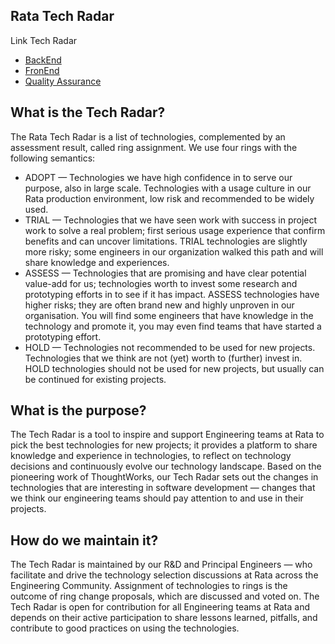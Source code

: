 ## Rata Tech Radar 

Link Tech Radar

- [BackEnd](https://radar.thoughtworks.com/?sheetId=https%3A%2F%2Fraw.githubusercontent.com%2Frataid%2Frata-tech-radar%2Fmaster%2Fbe%2Fbackend.json)
- [FronEnd](https://radar.thoughtworks.com/?sheetId=https%3A%2F%2Fraw.githubusercontent.com%2Frataid%2Frata-tech-radar%2Fmaster%2Ffe%2Ffrontend.json)
- [Quality Assurance](https://radar.thoughtworks.com/?sheetId=https%3A%2F%2Fraw.githubusercontent.com%2Frataid%2Frata-tech-radar%2Fmaster%2Fqa%2Fquality-assurance.json)

## What is the Tech Radar?

The Rata Tech Radar is a list of technologies, complemented by an assessment result, called ring assignment. We use four rings with the following semantics:

- ADOPT — Technologies we have high confidence in to serve our purpose, also in large scale. Technologies with a usage culture in our Rata production environment, low risk and recommended to be widely used.
- TRIAL — Technologies that we have seen work with success in project work to solve a real problem; first serious usage experience that confirm benefits and can uncover limitations. TRIAL technologies are slightly more risky; some engineers in our organization walked this path and will share knowledge and experiences.
- ASSESS — Technologies that are promising and have clear potential value-add for us; technologies worth to invest some research and prototyping efforts in to see if it has impact. ASSESS technologies have higher risks; they are often brand new and highly unproven in our organisation. You will find some engineers that have knowledge in the technology and promote it, you may even find teams that have started a prototyping effort.
- HOLD — Technologies not recommended to be used for new projects. Technologies that we think are not (yet) worth to (further) invest in. HOLD technologies should not be used for new projects, but usually can be continued for existing projects.

## What is the purpose?

The Tech Radar is a tool to inspire and support Engineering teams at Rata to pick the best technologies for new projects; it provides a platform to share knowledge and experience in technologies, to reflect on technology decisions and continuously evolve our technology landscape. Based on the pioneering work of ThoughtWorks, our Tech Radar sets out the changes in technologies that are interesting in software development — changes that we think our engineering teams should pay attention to and use in their projects.

## How do we maintain it?

The Tech Radar is maintained by our R&D and Principal Engineers — who facilitate and drive the technology selection discussions at Rata across the Engineering Community. Assignment of technologies to rings is the outcome of ring change proposals, which are discussed and voted on. The Tech Radar is open for contribution for all Engineering teams at Rata and depends on their active participation to share lessons learned, pitfalls, and contribute to good practices on using the technologies.
